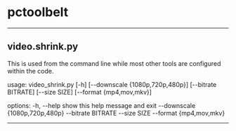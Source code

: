 # pctoolbelt

___
## video.shrink.py
This is used from the command line while most other tools
are configured within the code.

usage: video_shrink.py [-h] [--downscale {1080p,720p,480p}] [--bitrate BITRATE] [--size SIZE] [--format {mp4,mov,mkv}]

options:
  -h, --help            show this help message and exit
  --downscale {1080p,720p,480p}
  --bitrate BITRATE
  --size SIZE
  --format {mp4,mov,mkv}
___
